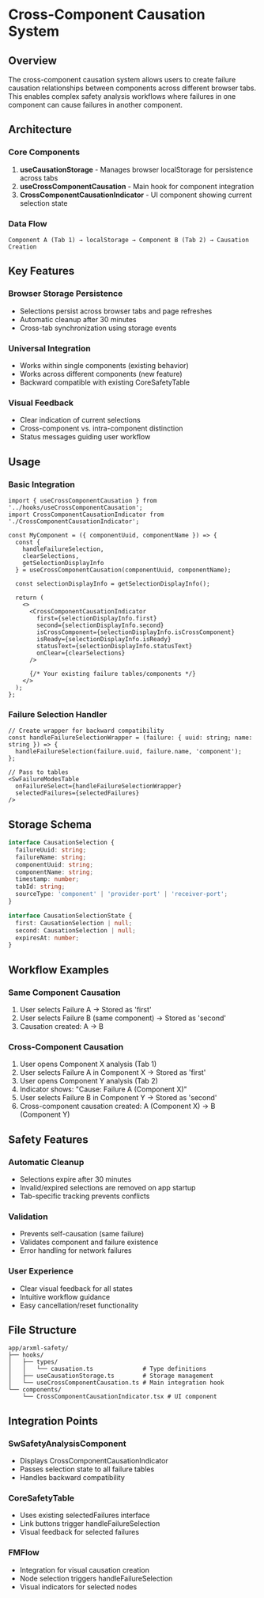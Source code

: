 # Cross-Component Causation System

## Overview

The cross-component causation system allows users to create failure causation relationships between components across different browser tabs. This enables complex safety analysis workflows where failures in one component can cause failures in another component.

## Architecture

### Core Components

1. **useCausationStorage** - Manages browser localStorage for persistence across tabs
2. **useCrossComponentCausation** - Main hook for component integration
3. **CrossComponentCausationIndicator** - UI component showing current selection state

### Data Flow

```
Component A (Tab 1) → localStorage → Component B (Tab 2) → Causation Creation
```

## Key Features

### Browser Storage Persistence
- Selections persist across browser tabs and page refreshes
- Automatic cleanup after 30 minutes
- Cross-tab synchronization using storage events

### Universal Integration
- Works within single components (existing behavior)
- Works across different components (new feature)
- Backward compatible with existing CoreSafetyTable

### Visual Feedback
- Clear indication of current selections
- Cross-component vs. intra-component distinction
- Status messages guiding user workflow

## Usage

### Basic Integration

```tsx
import { useCrossComponentCausation } from '../hooks/useCrossComponentCausation';
import CrossComponentCausationIndicator from './CrossComponentCausationIndicator';

const MyComponent = ({ componentUuid, componentName }) => {
  const {
    handleFailureSelection,
    clearSelections,
    getSelectionDisplayInfo
  } = useCrossComponentCausation(componentUuid, componentName);

  const selectionDisplayInfo = getSelectionDisplayInfo();

  return (
    <>
      <CrossComponentCausationIndicator
        first={selectionDisplayInfo.first}
        second={selectionDisplayInfo.second}
        isCrossComponent={selectionDisplayInfo.isCrossComponent}
        isReady={selectionDisplayInfo.isReady}
        statusText={selectionDisplayInfo.statusText}
        onClear={clearSelections}
      />
      
      {/* Your existing failure tables/components */}
    </>
  );
};
```

### Failure Selection Handler

```tsx
// Create wrapper for backward compatibility
const handleFailureSelectionWrapper = (failure: { uuid: string; name: string }) => {
  handleFailureSelection(failure.uuid, failure.name, 'component');
};

// Pass to tables
<SwFailureModesTable 
  onFailureSelect={handleFailureSelectionWrapper}
  selectedFailures={selectedFailures}
/>
```

## Storage Schema

```typescript
interface CausationSelection {
  failureUuid: string;
  failureName: string;
  componentUuid: string;
  componentName: string;
  timestamp: number;
  tabId: string;
  sourceType: 'component' | 'provider-port' | 'receiver-port';
}

interface CausationSelectionState {
  first: CausationSelection | null;
  second: CausationSelection | null;
  expiresAt: number;
}
```

## Workflow Examples

### Same Component Causation
1. User selects Failure A → Stored as 'first'
2. User selects Failure B (same component) → Stored as 'second'
3. Causation created: A → B

### Cross-Component Causation
1. User opens Component X analysis (Tab 1)
2. User selects Failure A in Component X → Stored as 'first'
3. User opens Component Y analysis (Tab 2)
4. Indicator shows: "Cause: Failure A (Component X)"
5. User selects Failure B in Component Y → Stored as 'second'
6. Cross-component causation created: A (Component X) → B (Component Y)

## Safety Features

### Automatic Cleanup
- Selections expire after 30 minutes
- Invalid/expired selections are removed on app startup
- Tab-specific tracking prevents conflicts

### Validation
- Prevents self-causation (same failure)
- Validates component and failure existence
- Error handling for network failures

### User Experience
- Clear visual feedback for all states
- Intuitive workflow guidance
- Easy cancellation/reset functionality

## File Structure

```
app/arxml-safety/
├── hooks/
│   ├── types/
│   │   └── causation.ts              # Type definitions
│   ├── useCausationStorage.ts        # Storage management
│   └── useCrossComponentCausation.ts # Main integration hook
└── components/
    └── CrossComponentCausationIndicator.tsx # UI component
```

## Integration Points

### SwSafetyAnalysisComponent
- Displays CrossComponentCausationIndicator
- Passes selection state to all failure tables
- Handles backward compatibility

### CoreSafetyTable
- Uses existing selectedFailures interface
- Link buttons trigger handleFailureSelection
- Visual feedback for selected failures

### FMFlow
- Integration for visual causation creation
- Node selection triggers handleFailureSelection
- Visual indicators for selected nodes
